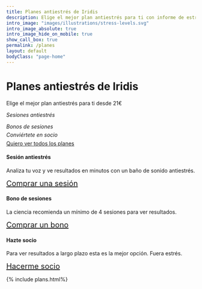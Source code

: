 ```yaml
---
title: Planes antiestrés de Iridis
description: Elige el mejor plan antiestrés para ti con informe de estrés y baño de sonido desde 21€
intro_image: "images/illustrations/stress-levels.svg"
intro_image_absolute: true
intro_image_hide_on_mobile: true
show_call_box: true
permalink: /planes
layout: default
bodyClass: "page-home"
---
```


<div class="intro">
  <div class="container-sm">
    <div class="justify-content-center">
      <div class="col-12 col-md-10 col-lg-10 order-2 order-md-1">
        <h1>Planes antiestrés de Iridis</h1>
        <!-- <span class="typed-text"></span><span class="cursor">&nbsp;</span> -->
        <p>Elige el mejor plan antiestrés para ti desde 21€</p>
        <div class="animate__animated animate__bounceInLeft">
          <p class="copies"><i data-feather='zap' class="feature-icon"></i> <i>Sesiones antiestrés</i></p>
          <p class="copies"><i data-feather='list' class="feature-icon"></i> <i>Bonos de sesiones</i></p>
          <p style="line-height: 0; "><i data-feather='repeat' class="feature-icon"></i> <i>Conviértete en socio</i></p>
        </div>
         <a class="feature-button button button-primary btn-lg animate__animated animate__pulse" href="#plans">Quiero ver todos los planes</a>
        <br>
      </div>
    </div>
  </div>
</div>

<div class="strip-white">
  <div class="container-sm pt-6 pb-2 px-3">
    <div class="row d-flex justify-content-center">
      <div class="col-12 col-md-4 col-lg-4 mb-4">
        <h4><i data-feather='zap' class="feature-icon"></i> Sesión antiestrés</h4>
        <p>Analiza tu voz y ve resultados en minutos con un baño de sonido antiestrés.</p>
        <a href="{{page.url}}#session" style="font-size: 20px">Comprar una sesión <i data-feather='chevron-right' class="feature-icon"></i></a>
      </div>
      <div class="col-12 col-md-4 col-lg-4 mb-4">
        <h4><i data-feather='list' class="feature-icon"></i> Bono de sesiones</h4>
        <p>La ciencia recomienda un mínimo de 4 sesiones para ver resultados.</p>
        <a href="{{page.url}}#bono" style="font-size: 20px">Comprar un bono <i data-feather='chevron-right' class="feature-icon"></i></a>
      </div>
      <div class="col-12 col-md-4 col-lg-4 mb-4">
        <h4><i data-feather='repeat' class="feature-icon"></i> Hazte socio</h4>
        <p>Para ver resultados a largo plazo esta es la mejor opción. Fuera estrés.</p>
        <a href="{{page.url}}#monthly" style="font-size: 20px">Hacerme socio <i data-feather='chevron-right' class="feature-icon"></i></a>
      </div>
    </div>
  </div>
</div>

{% include plans.html%}

